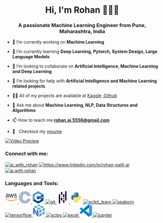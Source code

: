 <h1 align="center">Hi, I'm Rohan 👨🏽‍💻</h1>
<h3 align="center">A passionate Machine Learning Engineer from Pune, Maharashtra, India</h3>

- 🔭 I’m currently working on **Machine Learning**

- 🌱 I’m currently learning **Deep Learning, Pytorch, System Design, Large Language Models**

- 👯 I’m looking to collaborate on **Artificial Intelligence, Machine Learning and Deep Learning**

- 🤝 I’m looking for help with **Artificial Intelligence and Machine Learning related projects**

- 👨‍💻 All of my projects are available at [Kaggle](https://www.kaggle.com/codewithrohan) ,[Github](https://github.com/codewithrohan5556/Rohan-profile/tree/main)

- 💬 Ask me about **Machine Learning, NLP, Data Structures and Algorithms**

- 📫 How to reach me **rohan.ai.5556@gmail.com**
  
- 📝 &nbsp; Checkout my [resume](https://drive.google.com/file/d/1OwSuNGGBvD67y5bvL-MMw6Vnz_kwSxhq/view?usp=drive_link)

[![Video Preview](https://yourdomain.com/path-to-thumbnail.jpg)](https://videocdn.cdnpk.net/videos/021a4cf8-387b-4086-8505-bf9b365292cf/horizontal/previews/clear/small.mp4?token=...)


<h3 align="left">Connect with me:</h3>
<p align="left">
<a href="https://twitter.com/ai_with_rohan" target="blank"><img align="center" src="https://raw.githubusercontent.com/rahuldkjain/github-profile-readme-generator/master/src/images/icons/Social/twitter.svg" alt="ai_with_rohan" height="30" width="40" /></a>
<a href="https://www.linkedin.com/in/rohan-patil-ai" target="blank"><img align="center" src="https://raw.githubusercontent.com/rahuldkjain/github-profile-readme-generator/master/src/images/icons/Social/linked-in-alt.svg" alt="https://www.linkedin.com/in/rohan-patil-ai" height="30" width="40" /></a>
<a href="https://instagram.com/ai.with.rohan" target="blank"><img align="center" src="https://raw.githubusercontent.com/rahuldkjain/github-profile-readme-generator/master/src/images/icons/Social/instagram.svg" alt="ai.with.rohan" height="30" width="40" /></a>

<h3 align="left">Languages and Tools:</h3>
<p align="left">
  <a href="https://aws.amazon.com" target="_blank" rel="noreferrer">
    <img src="https://raw.githubusercontent.com/devicons/devicon/master/icons/amazonwebservices/amazonwebservices-original-wordmark.svg" alt="aws" width="40" height="40"/>
  </a>
  <a href="https://www.cprogramming.com/" target="_blank" rel="noreferrer">
    <img src="https://raw.githubusercontent.com/devicons/devicon/master/icons/c/c-original.svg" alt="c" width="40" height="40"/>
  </a>
  <a href="https://www.w3schools.com/cpp/" target="_blank" rel="noreferrer">
    <img src="https://raw.githubusercontent.com/devicons/devicon/master/icons/cplusplus/cplusplus-original.svg" alt="cplusplus" width="40" height="40"/>
  </a>
  <a href="https://git-scm.com/" target="_blank" rel="noreferrer">
    <img src="https://www.vectorlogo.zone/logos/git-scm/git-scm-icon.svg" alt="git" width="40" height="40"/>
  </a>
  <a href="https://pandas.pydata.org/" target="_blank" rel="noreferrer">
    <img src="https://raw.githubusercontent.com/devicons/devicon/master/icons/pandas/pandas-original.svg" alt="pandas" width="40" height="40"/>
  </a>
  <a href="https://www.python.org" target="_blank" rel="noreferrer">
    <img src="https://raw.githubusercontent.com/devicons/devicon/master/icons/python/python-original.svg" alt="python" width="40" height="40"/>
  </a>
  <a href="https://scikit-learn.org/" target="_blank" rel="noreferrer">
    <img src="https://upload.wikimedia.org/wikipedia/commons/0/05/Scikit_learn_logo_small.svg" alt="scikit_learn" width="40" height="40"/>
  </a>
  <a href="https://seaborn.pydata.org/" target="_blank" rel="noreferrer">
    <img src="https://seaborn.pydata.org/_images/logo-mark-lightbg.svg" alt="seaborn" width="40" height="40"/>
  </a>
  <a href="https://www.tensorflow.org" target="_blank" rel="noreferrer">
    <img src="https://www.vectorlogo.zone/logos/tensorflow/tensorflow-icon.svg" alt="tensorflow" width="40" height="40"/>
  </a>
  <a href="https://numpy.org/" target="_blank" rel="noreferrer">
    <img src="https://raw.githubusercontent.com/devicons/devicon/master/icons/numpy/numpy-original.svg" alt="numpy" width="40" height="40"/>
  </a>
  <a href="https://scipy.org/" target="_blank" rel="noreferrer">
    <img src="https://upload.wikimedia.org/wikipedia/commons/b/b2/SCIPY_2.svg" alt="scipy" width="40" height="40"/>
  </a>
  <a href="https://www.microsoft.com/en-us/microsoft-365/excel" target="_blank" rel="noreferrer">
    <img src="https://upload.wikimedia.org/wikipedia/commons/7/73/Microsoft_Excel_2013-2019_logo.svg" alt="excel" width="40" height="40"/>
  </a>
  <a href="https://code.visualstudio.com/" target="_blank" rel="noreferrer">
    <img src="https://raw.githubusercontent.com/devicons/devicon/master/icons/vscode/vscode-original.svg" alt="vscode" width="40" height="40"/>
  </a>
  <a href="https://jupyter.org/" target="_blank" rel="noreferrer">
    <img src="https://upload.wikimedia.org/wikipedia/commons/3/38/Jupyter_logo.svg" alt="jupyter" width="40" height="40"/>
  </a>
</p>
